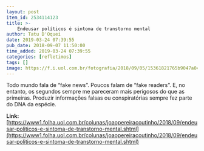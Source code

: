 ```yaml
---
layout: post
item_id: 2534114123
title: >-
    Endeusar políticos é sintoma de transtorno mental
author: Tatu D'Oquei
date: 2019-03-24 07:39:55
pub_date: 2018-09-07 11:50:00
time_added: 2019-03-24 07:39:55
categories: [refletimos]
tags: []
image: https://f.i.uol.com.br/fotografia/2018/09/05/15361821765b9047a042c03_1536182176_3x2_rt.jpg
---
```


Todo mundo fala de “fake news”. Poucos falam de “fake readers”. E, no entanto, os segundos sempre me pareceram mais perigosos do que as primeiras. Produzir informações falsas ou conspiratórias sempre fez parte do DNA da espécie.

**Link:** [https://www1.folha.uol.com.br/colunas/joaopereiracoutinho/2018/09/endeusar-politicos-e-sintoma-de-transtorno-mental.shtml](https://www1.folha.uol.com.br/colunas/joaopereiracoutinho/2018/09/endeusar-politicos-e-sintoma-de-transtorno-mental.shtml)

